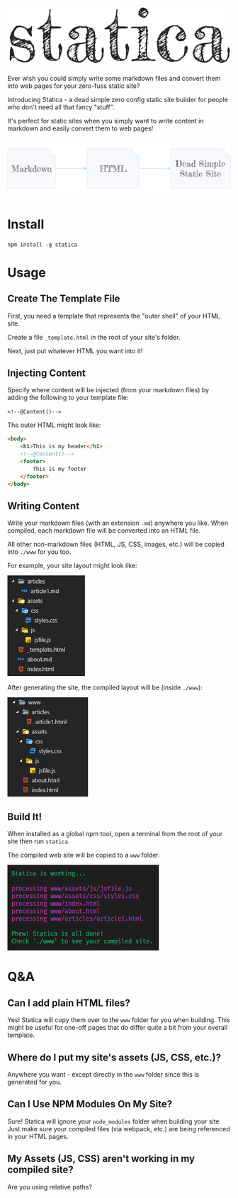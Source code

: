 ![logo](docs/img/logo.png)

Ever wish you could simply write some markdown files and convert them into web pages for your zero-fuss static site?

Introducing Statica - a dead simple zero config static site builder for people who don't need all that fancy "stuff". 

It's perfect for static sites when you simply want to write content in markdown and easily convert them to web pages!

![diagram](docs/img/diagram.png)

# Install

`npm install -g statica`

# Usage

## Create The Template File

First, you need a template that represents the "outer shell" of your HTML site.

Create a file `_template.html` in the root of your site's folder.

Next, just put whatever HTML you want into it!

## Injecting Content

Specify where content will be injected (from your markdown files) by adding the following to your template file:

`<!--@Content()-->`

The outer HTML might look like:

```html
<body>
    <h1>This is my header</h1>
    <!--@Content()-->
    <footer>
        This is my footer
    </footer>
</body>
```

## Writing Content

Write your markdown files (with an extension `.md`) anywhere you like. When compiled, each markdown file will be converted into an HTML file.

All other non-markdown files (HTML, JS, CSS, images, etc.) will be copied into `./www` for you too.

For example, your site layout might look like:

![pre-compiled](docs/img/pre-compiled.png)

After generating the site, the compiled layout will be (inside `./www`):

![pre-compiled](docs/img/compiled.png)

## Build It!

When installed as a global npm tool, open a terminal from the root of your site then run `statica`.

The compiled web site will be copied to a `www` folder.

![terminal](docs/img/terminal.png)

# Q&A

## Can I add plain HTML files?

Yes! Statica will copy them over to the `www` folder for you when building. This might be useful for one-off pages that do differ quite a bit from your overall template.

## Where do I put my site's assets (JS, CSS, etc.)?

Anywhere you want - except directly in the `www` folder since this is generated for you.

## Can I Use NPM Modules On My Site?

Sure! Statica will ignore your `node_modules` folder when building your site. Just make sure your compiled files (via webpack, etc.) are being referenced in your HTML pages.

## My Assets (JS, CSS) aren't working in my compiled site?

Are you using relative paths?


